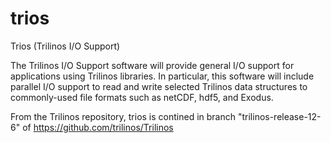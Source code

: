 # trios
Trios (Trilinos I/O Support)

The Trilinos I/O Support software will provide general I/O support for applications using Trilinos libraries. In particular, this software will include parallel I/O support to read and write selected Trilinos data structures to commonly-used file formats such as netCDF, hdf5, and Exodus.

From the Trilinos repository, trios is contined in branch "trilinos-release-12-6" of https://github.com/trilinos/Trilinos

